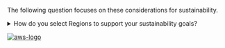 The following question focuses on these considerations for sustainability.

<details>
<summary>How do you select Regions to support your sustainability goals?</summary>
<p>
Choose Regions near Amazon renewable energy projects and Regions where the grid has a published carbon intensity that is lower than other locations (or Regions).
</p>
</details>

<a href="https://docs.aws.amazon.com/wellarchitected/latest/framework/sus-region-selection.html">![aws-logo](https://img.shields.io/badge/Amazon_AWS-FF9900?style=for-the-badge&logo=amazonaws&logoColor=white)</a>